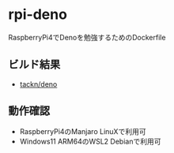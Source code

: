# rpi-deno

RaspberryPi4でDenoを勉強するためのDockerfile

## ビルド結果

- [tackn/deno](https://hub.docker.com/r/tackn/deno)

## 動作確認

- RaspberryPi4のManjaro LinuXで利用可
- Windows11 ARM64のWSL2 Debianで利用可


